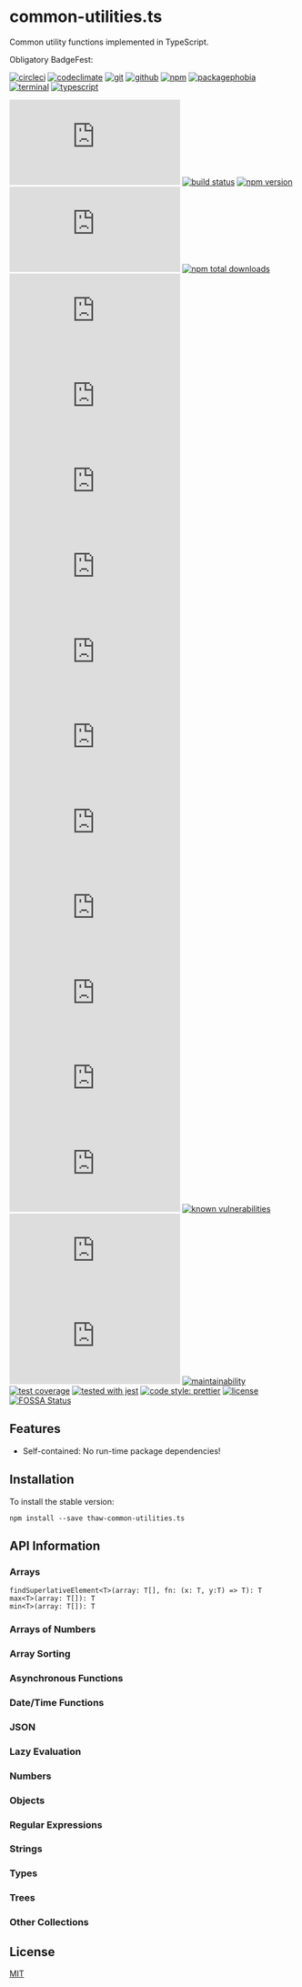 # common-utilities.ts
Common utility functions implemented in TypeScript.

Obligatory BadgeFest:

[![circleci][circleci-badge-image]][circleci-url]
[![codeclimate][codeclimate-badge-image]][codeclimate-url]
[![git][git-badge-image]][git-url]
[![github][github-badge-image]][github-url]
[![npm][npm-badge-image]][npm-url]
[![packagephobia][packagephobia-badge-image]][packagephobia-url]
[![terminal][terminal-badge-image]][terminal-url]
[![typescript][typescript-badge-image]][typescript-url]

[![status][status-badge-image]][status-url]
[![build status][build-status-badge-image]][build-status-url]
[![npm version][npm-version-badge-image]][npm-version-url]
[![latest tag][latest-tag-badge-image]][latest-tag-url]
[![npm total downloads][npm-total-downloads-badge-image]][npm-total-downloads-url]
[![watchers][watchers-badge-image]][watchers-url]
[![stars][stars-badge-image]][stars-url]
[![issues][issues-badge-image]][issues-url]
[![forks][forks-badge-image]][forks-url]
[![contributors][contributors-badge-image]][contributors-url]
[![branches][branches-badge-image]][branches-url]
[![releases][releases-badge-image]][releases-url]
[![commits][commits-badge-image]][commits-url]
[![last commit][last-commit-badge-image]][last-commit-url]
[![types][types-badge-image]][types-url]
[![install size][install-size-badge-image]][install-size-url]
[![known vulnerabilities][known-vulnerabilities-badge-image]][known-vulnerabilities-url]
[![lines of code][lines-of-code-badge-image]][lines-of-code-url]
[![technical debt][technical-debt-badge-image]][technical-debt-url]
[![maintainability][maintainability-badge-image]][maintainability-url]
[![test coverage][test-coverage-badge-image]][test-coverage-url]
[![tested with jest][jest-badge-image]][jest-url]
[![code style: prettier][prettier-badge-image]][prettier-url]
[![license][license-badge-image]][license-url]
[![FOSSA Status][fossa-badge-image]][fossa-badge-url]

## Features

- Self-contained: No run-time package dependencies!

## Installation
To install the stable version:
```
npm install --save thaw-common-utilities.ts
```

## API Information

### Arrays
```
findSuperlativeElement<T>(array: T[], fn: (x: T, y:T) => T): T
max<T>(array: T[]): T
min<T>(array: T[]): T
```

### Arrays of Numbers

### Array Sorting

### Asynchronous Functions

### Date/Time Functions

### JSON

### Lazy Evaluation

### Numbers

### Objects

### Regular Expressions

### Strings

### Types

### Trees

### Other Collections

## License
[MIT](https://choosealicense.com/licenses/mit/)

[circleci-badge-image]: https://badgen.net/badge/icon/circleci?icon=circleci&label
[circleci-url]: https://circleci.com
[codeclimate-badge-image]: https://badgen.net/badge/icon/codeclimate?icon=codeclimate&label
[codeclimate-url]: https://codeclimate.com
[git-badge-image]: https://badgen.net/badge/icon/git?icon=git&label
[git-url]: https://git-scm.com
[github-badge-image]: https://badgen.net/badge/icon/github?icon=github&label
[github-url]: https://github.com
[npm-badge-image]: https://badgen.net/badge/icon/npm?icon=npm&label
[npm-url]: https://npmjs.com
[packagephobia-badge-image]: https://badgen.net/badge/icon/packagephobia?icon=packagephobia&label
[packagephobia-url]: https://packagephobia.com/
[terminal-badge-image]: https://badgen.net/badge/icon/terminal?icon=terminal&label
[terminal-url]: https://en.wikipedia.org/wiki/History_of_Unix
[travis-badge-image]: https://badgen.net/badge/icon/travis?icon=travis&label
[travis-url]: https://travis-ci.com
[typescript-badge-image]: https://badgen.net/badge/icon/typescript?icon=typescript&label
[typescript-url]: https://www.typescriptlang.org

[status-badge-image]: https://badgen.net/github/status/tom-weatherhead/common-utilities.ts
[status-url]: https://badgen.net/github/status/tom-weatherhead/common-utilities.ts
[build-status-badge-image]: https://circleci.com/gh/tom-weatherhead/common-utilities.ts.svg?style=shield
[build-status-url]: https://circleci.com/gh/tom-weatherhead/common-utilities.ts
[npm-version-badge-image]: https://img.shields.io/npm/v/thaw-common-utilities.ts.svg
[npm-version-url]: https://www.npmjs.com/package/thaw-common-utilities.ts
[latest-tag-badge-image]: https://badgen.net/github/tag/tom-weatherhead/common-utilities.ts
[latest-tag-url]: https://github.com/tom-weatherhead/common-utilities.ts/tags
[npm-total-downloads-badge-image]: https://img.shields.io/npm/dt/thaw-common-utilities.ts.svg
[npm-total-downloads-url]: https://www.npmjs.com/package/thaw-common-utilities.ts
[watchers-badge-image]: https://badgen.net/github/watchers/tom-weatherhead/common-utilities.ts
[watchers-url]: https://github.com/tom-weatherhead/common-utilities.ts/watchers
[stars-badge-image]: https://badgen.net/github/stars/tom-weatherhead/common-utilities.ts
[stars-url]: https://github.com/tom-weatherhead/common-utilities.ts/stargazers
[issues-badge-image]: https://badgen.net/github/issues/tom-weatherhead/common-utilities.ts
[issues-url]: https://github.com/tom-weatherhead/common-utilities.ts/issues
[forks-badge-image]: https://badgen.net/github/forks/tom-weatherhead/common-utilities.ts
[forks-url]: https://github.com/tom-weatherhead/common-utilities.ts/network/members
[contributors-badge-image]: https://badgen.net/github/contributors/tom-weatherhead/common-utilities.ts
[contributors-url]: https://github.com/tom-weatherhead/common-utilities.ts/graphs/contributors
[branches-badge-image]: https://badgen.net/github/branches/tom-weatherhead/common-utilities.ts
[branches-url]: https://github.com/tom-weatherhead/common-utilities.ts/branches
[releases-badge-image]: https://badgen.net/github/releases/tom-weatherhead/common-utilities.ts
[releases-url]: https://github.com/tom-weatherhead/common-utilities.ts/releases
[commits-badge-image]: https://badgen.net/github/commits/tom-weatherhead/common-utilities.ts
[commits-url]: https://github.com/tom-weatherhead/common-utilities.ts/commits/master
[last-commit-badge-image]: https://badgen.net/github/last-commit/tom-weatherhead/common-utilities.ts
[last-commit-url]: https://github.com/tom-weatherhead/common-utilities.ts
[types-badge-image]: https://badgen.net/npm/types/thaw-common-utilities.ts
[types-url]: https://badgen.net/npm/types/thaw-common-utilities.ts
[install-size-badge-image]: https://badgen.net/packagephobia/install/thaw-common-utilities.ts
[install-size-url]: https://badgen.net/packagephobia/install/thaw-common-utilities.ts
[known-vulnerabilities-badge-image]: https://snyk.io/test/github/tom-weatherhead/common-utilities.ts/badge.svg?targetFile=package.json&package-lock.json
[known-vulnerabilities-url]: https://snyk.io/test/github/tom-weatherhead/common-utilities.ts?targetFile=package.json&package-lock.json
[lines-of-code-badge-image]: https://badgen.net/codeclimate/loc/tom-weatherhead/common-utilities.ts
[lines-of-code-url]: https://badgen.net/codeclimate/loc/tom-weatherhead/common-utilities.ts
[technical-debt-badge-image]: https://badgen.net/codeclimate/tech-debt/tom-weatherhead/common-utilities.ts
[technical-debt-url]: https://badgen.net/codeclimate/tech-debt/tom-weatherhead/common-utilities.ts
[maintainability-badge-image]: https://api.codeclimate.com/v1/badges/2a66d64a08223583a60d/maintainability
[maintainability-url]: https://codeclimate.com/github/tom-weatherhead/common-utilities.ts/maintainability
[test-coverage-badge-image]: https://api.codeclimate.com/v1/badges/2a66d64a08223583a60d/test_coverage
[test-coverage-url]: https://codeclimate.com/github/tom-weatherhead/common-utilities.ts/test_coverage
[jest-badge-image]: https://img.shields.io/badge/tested_with-jest-99424f.svg
[jest-url]: https://github.com/facebook/jest
[prettier-badge-image]: https://img.shields.io/badge/code_style-prettier-ff69b4.svg?style=flat-square
[prettier-url]: https://github.com/prettier/prettier
[license-badge-image]: https://img.shields.io/github/license/mashape/apistatus.svg
[license-url]: https://github.com/tom-weatherhead/common-utilities.ts/blob/master/LICENSE
[fossa-badge-image]: https://app.fossa.io/api/projects/git%2Bhttps%3A%2F%2Fgithub.com%2Ftom%2Dweatherhead%2Fcommon%2Dutilities.ts.svg?type=shield
[fossa-badge-url]: https://app.fossa.io/projects/git%2Bhttps%3A%2F%2Fgithub.com%2Ftom%2Dweatherhead%2Fcommon%2Dutilities.ts?ref=badge_shield
